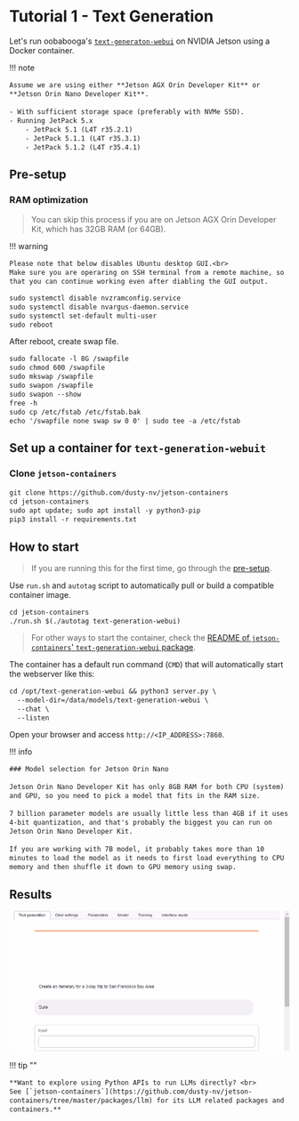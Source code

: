 # Tutorial 1 - Text Generation

Let's run oobabooga's [`text-generaton-webui`](https://github.com/oobabooga/text-generation-webui) on NVIDIA Jetson using a Docker container.

!!! note

    Assume we are using either **Jetson AGX Orin Developer Kit** or **Jetson Orin Nano Developer Kit**.

    - With sufficient storage space (preferably with NVMe SSD).
    - Running JetPack 5.x
        - JetPack 5.1 (L4T r35.2.1)
        - JetPack 5.1.1 (L4T r35.3.1)
        - JetPack 5.1.2 (L4T r35.4.1)

## Pre-setup

### RAM optimization

> You can skip this process if you are on Jetson AGX Orin Developer Kit, which has 32GB RAM (or 64GB).

!!! warning

    Please note that below disables Ubuntu desktop GUI.<br> 
    Make sure you are operaring on SSH terminal from a remote machine, so that you can continue working even after diabling the GUI output.

```
sudo systemctl disable nvzramconfig.service
sudo systemctl disable nvargus-daemon.service
sudo systemctl set-default multi-user
sudo reboot
```

After reboot, create swap file.

```
sudo fallocate -l 8G /swapfile
sudo chmod 600 /swapfile
sudo mkswap /swapfile
sudo swapon /swapfile
sudo swapon --show
free -h
sudo cp /etc/fstab /etc/fstab.bak
echo '/swapfile none swap sw 0 0' | sudo tee -a /etc/fstab
```

## Set up a container for `text-generation-webuit`

### Clone `jetson-containers`

```
git clone https://github.com/dusty-nv/jetson-containers
cd jetson-containers
sudo apt update; sudo apt install -y python3-pip
pip3 install -r requirements.txt
```

## How to start

> If you are running this for the first time, go through the [pre-setup](#pre-setup).

Use `run.sh` and `autotag` script to automatically pull or build a compatible container image.

```
cd jetson-containers
./run.sh $(./autotag text-generation-webui)
```

> For other ways to start the container, check the [README of `jetson-containers`' `text-generation-webui` package](https://github.com/dusty-nv/jetson-containers/blob/master/packages/llm/text-generation-webui/README.md#user-content-run).

The container has a default run command (`CMD`) that will automatically start the webserver like this:

```
cd /opt/text-generation-webui && python3 server.py \
  --model-dir=/data/models/text-generation-webui \
  --chat \
  --listen
```

Open your browser and access `http://<IP_ADDRESS>:7860`.

!!! info

    ### Model selection for Jetson Orin Nano

    Jetson Orin Nano Developer Kit has only 8GB RAM for both CPU (system) and GPU, so you need to pick a model that fits in the RAM size.

    7 billion parameter models are usually little less than 4GB if it uses 4-bit quantization, and that's probably the biggest you can run on Jetson Orin Nano Developer Kit.

    If you are working with 7B model, it probably takes more than 10 minutes to load the model as it needs to first load everything to CPU memory and then shuffle it down to GPU memory using swap.


## Results

![](./images/text-generation-webui_sf-trip.gif)


!!! tip ""

    **Want to explore using Python APIs to run LLMs directly? <br>
    See [`jetson-containers`](https://github.com/dusty-nv/jetson-containers/tree/master/packages/llm) for its LLM related packages and containers.**
